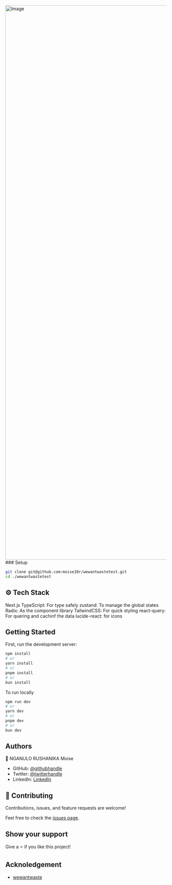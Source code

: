 <img width="1728" alt="Image" src="https://github.com/user-attachments/assets/7c05212b-7e39-4338-b9bd-26722644fa95" />
### Setup

```bash
git clone git@github.com:moise10r/wewantwastetest.git
cd ./wewantwastetest
```

## ⚙️ Tech Stack

Next.js
TypeScript: For type safely
zustand: To manage the global states
Radix: As the component library
TailwindCSS: For quick styling
react-query: For quering and cachinf the data
lucide-react: for icons

## Getting Started

First, run the development server:

```bash
npm install
# or
yarn install
# or
pnpm install
# or
bun install
```

To run locally

```bash
npm run dev
# or
yarn dev
# or
pnpm dev
# or
bun dev
```

## Authors

👤 NGANULO RUSHANIKA Moise

- GitHub: [@githubhandle](https://github.com/moise10r)
- Twitter: [@twitterhandle](https://twitter.com/MRushanika)
- LinkedIn: [LinkedIn](https://www.linkedin.com/in/nganulo-rushanika-mo%C3%AFse-626139197/)

## 🤝 Contributing

Contributions, issues, and feature requests are welcome!

Feel free to check the [issues page](https://github.com/moise10r/wewantwastetest/issues).

## Show your support

Give a ⭐️ if you like this project!

## Acknoledgement

- [wewantwaste](https://app.wewantwaste.co.uk/)
